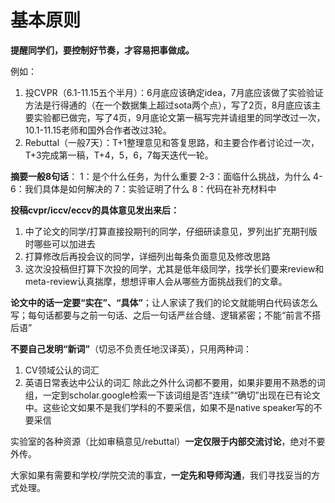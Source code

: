 # 基本原则

**提醒同学们，要控制好节奏，才容易把事做成。**

例如：

1. 投CVPR（6.1-11.15五个半月）：6月底应该确定idea，7月底应该做了实验验证方法是行得通的（在一个数据集上超过sota两个点），写了2页，8月底应该主要实验都已做完，写了4页，9月底论文第一稿写完并请组里的同学改过一次，10.1-11.15老师和国外合作者改过3轮。
2. Rebuttal（一般7天）：T+1整理意见和答复思路，和主要合作者讨论过一次，T+3完成第一稿，T+4，5，6，7每天迭代一轮。

**摘要一般8句话**： 1：是个什么任务，为什么重要 2-3：面临什么挑战，为什么 4-6：我们具体是如何解决的 7：实验证明了什么 8：代码在补充材料中

**投稿cvpr/iccv/eccv的具体意见发出来后：**

1. 中了论文的同学/打算直接投期刊的同学，仔细研读意见，罗列出扩充期刊版时哪些可以加进去
2. 打算修改后再投会议的同学，详细列出每条负面意见及修改思路
3. 这次没投稿但打算下次投的同学，尤其是低年级同学，找学长们要来review和meta-review认真揣摩，想想评审人会从哪些方面挑战我们的文章。

**论文中的话一定要“实在”、“具体”**；让人家读了我们的论文就能明白代码该怎么写；每句话都要与之前一句话、之后一句话严丝合缝、逻辑紧密；不能“前言不搭后语”

**不要自己发明“新词”**（切忌不负责任地汉译英），只用两种词：

1. CV领域公认的词汇
2. 英语日常表达中公认的词汇 除此之外什么词都不要用，如果非要用不熟悉的词组，一定到scholar.google检索一下该词组是否“连续”“确切”出现在已有论文中。这些论文如果不是我们学科的不要采信，如果不是native speaker写的不要采信

实验室的各种资源（比如审稿意见/rebuttal）**一定仅限于内部交流讨论**，绝对不要外传。

大家如果有需要和学校/学院交流的事宜，**一定先和导师沟通**，我们寻找妥当的方式处理。
